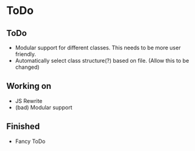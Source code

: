 
# ToDo

## ToDo
 - Modular support for different classes. This needs to be more user friendly.
 - Automatically select class structure(?) based on file. (Allow this to be changed)

## Working on
 - JS Rewrite
 - (bad) Modular support

## Finished
 - Fancy ToDo
